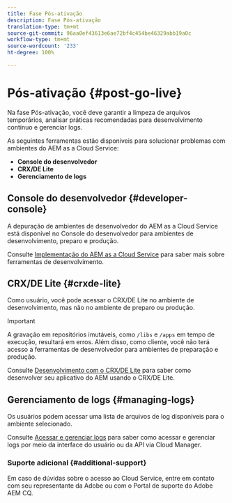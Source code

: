 ```yaml
---
title: Fase Pós-ativação
description: Fase Pós-ativação
translation-type: tm+mt
source-git-commit: 96aa0ef43613e6ae72bf4c454be46329abb19a0c
workflow-type: tm+mt
source-wordcount: '233'
ht-degree: 100%

---
```



# Pós-ativação {#post-go-live}

Na fase Pós-ativação, você deve garantir a limpeza de arquivos temporários, analisar práticas recomendadas para desenvolvimento contínuo e gerenciar logs.

As seguintes ferramentas estão disponíveis para solucionar problemas com ambientes do AEM as a Cloud Service:

* **Console do desenvolvedor**
* **CRX/DE Lite**
* **Gerenciamento de logs**


## Console do desenvolvedor {#developer-console}

A depuração de ambientes de desenvolvedor do AEM as a Cloud Service está disponível no Console do desenvolvedor para ambientes de desenvolvimento, preparo e produção.

Consulte [Implementação do AEM as a Cloud Service](https://docs.adobe.com/content/help/pt-BR/experience-manager-cloud-service/implementing/developing/development-guidelines.translate.html#aem-as-a-cloud-service-development-tools
) para saber mais sobre ferramentas de desenvolvimento.

## CRX/DE Lite {#crxde-lite}

Como usuário, você pode acessar o CRX/DE Lite no ambiente de desenvolvimento, mas não no ambiente de preparo ou produção.

>[!IMPORTANT]
>A gravação em repositórios imutáveis, como `/libs` e `/apps` em tempo de execução, resultará em erros. Além disso, como cliente, você não terá acesso a ferramentas de desenvolvedor para ambientes de preparação e produção.

Consulte [Desenvolvimento com o CRX/DE Lite](/help/implementing/developing/tools/crxde.md) para saber como desenvolver seu aplicativo do AEM usando o CRX/DE Lite.

## Gerenciamento de logs {#managing-logs}

Os usuários podem acessar uma lista de arquivos de log disponíveis para o ambiente selecionado.

Consulte [Acessar e gerenciar logs](https://docs.adobe.com/content/help/pt-BR/experience-manager-cloud-service/implementing/using-cloud-manager/manage-logs.translate.html) para saber como acessar e gerenciar logs por meio da interface do usuário ou da API via Cloud Manager.

### Suporte adicional {#additional-support}

Em caso de dúvidas sobre o acesso ao Cloud Service, entre em contato com seu representante da Adobe ou com o Portal de suporte do Adobe AEM CQ.

